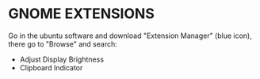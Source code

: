# GNOME EXTENSIONS

Go in the ubuntu software and download "Extension Manager" (blue icon), there go to "Browse" and search:
- Adjust Display Brightness
- Clipboard Indicator
